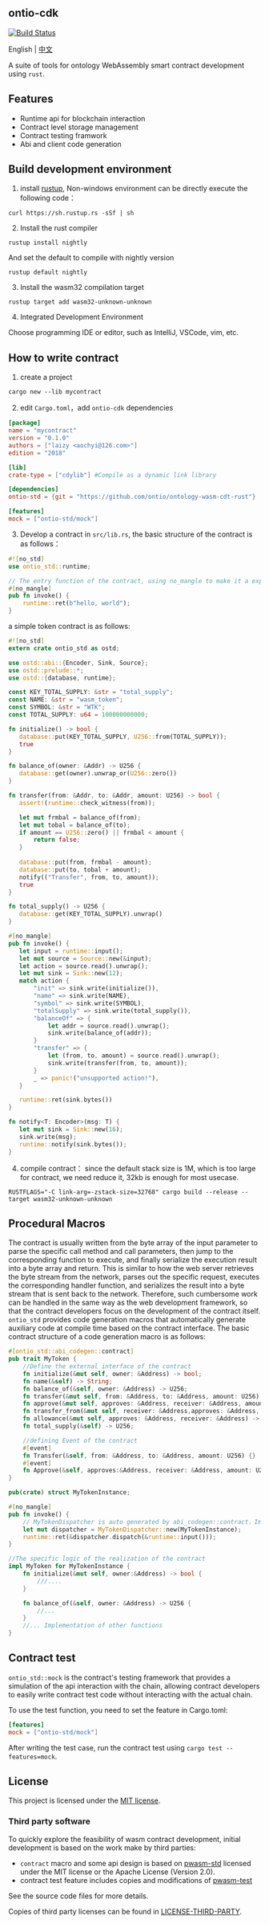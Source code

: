 ## ontio-cdk

[![Build Status](https://travis-ci.com/laizy/ontio-cdk.svg?branch=master)](https://travis-ci.com/laizy/ontio-cdk)

English | [中文](README_CN.md)

A suite of tools for ontology WebAssembly smart contract development using `rust`.
 
## Features
 
 - Runtime api for blockchain interaction
 - Contract level storage management
 - Contract testing framwork
 - Abi and client code generation

## Build development environment

1. install [rustup](https://rustup.rs/), 
Non-windows environment can be directly execute the following code：
```
curl https://sh.rustup.rs -sSf | sh
```
2. Install the rust compiler
```
rustup install nightly
```
And set the default to compile with nightly version
```
rustup default nightly
```
3. Install the wasm32 compilation target
```
rustup target add wasm32-unknown-unknown
```
4. Integrated Development Environment

Choose programming IDE or editor, such as IntelliJ, VSCode, vim, etc.

## How to write contract

1. create a project
```
cargo new --lib mycontract
```

2. edit `Cargo.toml`，add `ontio-cdk` dependencies

```toml
[package]
name = "mycontract"
version = "0.1.0"
authors = ["laizy <aochyi@126.com>"]
edition = "2018"

[lib]
crate-type = ["cdylib"] #Compile as a dynamic link library

[dependencies]
ontio-std = {git = "https://github.com/ontio/ontology-wasm-cdt-rust"}

[features]
mock = ["ontio-std/mock"]
```
3. Develop a contract in `src/lib.rs`, the basic structure of the contract is as follows：

```rust
#![no_std]
use ontio_std::runtime;

// The entry function of the contract, using no_mangle to make it a export function of the wasm contract after compilation.
#[no_mangle]
pub fn invoke() {
    runtime::ret(b"hello, world");
}
```
 a simple token contract is as follows:
 ```rust
#![no_std]
extern crate ontio_std as ostd;

use ostd::abi::{Encoder, Sink, Source};
use ostd::prelude::*;
use ostd::{database, runtime};

const KEY_TOTAL_SUPPLY: &str = "total_supply";
const NAME: &str = "wasm_token";
const SYMBOL: &str = "WTK";
const TOTAL_SUPPLY: u64 = 100000000000;

fn initialize() -> bool {
    database::put(KEY_TOTAL_SUPPLY, U256::from(TOTAL_SUPPLY));
    true
}

fn balance_of(owner: &Addr) -> U256 {
    database::get(owner).unwrap_or(U256::zero())
}

fn transfer(from: &Addr, to: &Addr, amount: U256) -> bool {
    assert!(runtime::check_witness(from));

    let mut frmbal = balance_of(from);
    let mut tobal = balance_of(to);
    if amount == U256::zero() || frmbal < amount {
        return false;
    }
    
    database::put(from, frmbal - amount);
    database::put(to, tobal + amount);
    notify(("Transfer", from, to, amount));
    true
}

fn total_supply() -> U256 {
    database::get(KEY_TOTAL_SUPPLY).unwrap()
}

#[no_mangle]
pub fn invoke() {
    let input = runtime::input();
    let mut source = Source::new(&input);
    let action = source.read().unwrap();
    let mut sink = Sink::new(12);
    match action {
        "init" => sink.write(initialize()),
        "name" => sink.write(NAME),
        "symbol" => sink.write(SYMBOL),
        "totalSupply" => sink.write(total_supply()),
        "balanceOf" => {
            let addr = source.read().unwrap();
            sink.write(balance_of(addr));
        }
        "transfer" => {
            let (from, to, amount) = source.read().unwrap();
            sink.write(transfer(from, to, amount));
        }
        _ => panic!("unsupported action!"),
    }

    runtime::ret(sink.bytes())
}

fn notify<T: Encoder>(msg: T) {
    let mut sink = Sink::new(16);
    sink.write(msg);
    runtime::notify(sink.bytes());
}
 ```

4. compile contract：
since the default stack size is 1M, which is too large for contract, we need reduce it, 32kb is enough for most usecase.
```
RUSTFLAGS="-C link-arg=-zstack-size=32768" cargo build --release --target wasm32-unknown-unknown
```

## Procedural Macros

The contract is usually written from the byte array of the input parameter to parse the specific call method and call 
parameters, then jump to the corresponding function to execute, and finally serialize the execution result into a byte
array and return. This is similar to how the web server retrieves the byte stream from the network, parses out the 
specific request, executes the corresponding handler function, and serializes the result into a byte stream that is
sent back to the network. Therefore, such cumbersome work can be handled in the same way as the web development
framework, so that the contract developers focus on the development of the contract itself. `ontio_std` provides code 
generation macros that automatically generate auxiliary code at compile time based on the contract interface. The basic 
contract structure of a code generation macro is as follows:

```rust
#[ontio_std::abi_codegen::contract]
pub trait MyToken {
    //Define the external interface of the contract
    fn initialize(&mut self, owner: &Address) -> bool;
    fn name(&self) -> String;
    fn balance_of(&self, owner: &Address) -> U256;
    fn transfer(&mut self, from: &Address, to: &Address, amount: U256) -> bool;
    fn approve(&mut self, approves: &Address, receiver: &Address, amount:U256) -> bool;
    fn transfer_from(&mut self, receiver: &Address,approves: &Address, amount:U256) -> bool;
    fn allowance(&mut self, approves: &Address, receiver: &Address) -> U256;
    fn total_supply(&self) -> U256;

    //defining Event of the contract
    #[event]
    fn Transfer(&self, from: &Address, to: &Address, amount: U256) {}
    #[event]
    fn Approve(&self, approves:&Address, receiver: &Address, amount: U256) {}
}

pub(crate) struct MyTokenInstance;

#[no_mangle]
pub fn invoke() {
    // MyTokenDispatcher is auto generated by abi_codegen::contract，Implements automatic dispatch of contract requests and serialization of results
    let mut dispatcher = MyTokenDispatcher::new(MyTokenInstance);
    runtime::ret(&dispatcher.dispatch(&runtime::input()));
}

//The specific logic of the realization of the contract
impl MyToken for MyTokenInstance {
    fn initialize(&mut self, owner:&Address) -> bool {
        ///....
    }

    fn balance_of(&self, owner: &Address) -> U256 {
        //...
    }
    //... Implementation of other functions
}
```

## Contract test

`ontio_std::mock` is the contract's testing framework that provides a simulation of the api interaction with the chain, 
allowing contract developers to easily write contract test code without interacting with the actual chain.

To use the test function, you need to set the feature in Cargo.toml:
```toml
[features]
mock = ["ontio-std/mock"]
```
After writing the test case, run the contract test using `cargo test --features=mock`.

## License

This project is licensed under the [MIT license](LICENSE).

### Third party software

To quickly explore the feasibility of wasm contract development, initial development is based on the work make by third parties:

* `contract` macro and some api design is based on
  [pwasm-std](https://github.com/paritytech/pwasm-std) licensed under the MIT license or the Apache License (Version 2.0).
* contract test feature includes copies and modifications of [pwasm-test](https://github.com/paritytech/pwasm-test) 

See the source code files for more details.

Copies of third party licenses can be found in [LICENSE-THIRD-PARTY](LICENSE-THIRD-PARTY).

